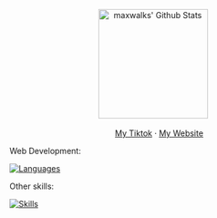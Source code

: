 <div align="center">
<p align="center">
    <a href="https://github.com/anuraghazra/github-readme-stats"><img alt="maxwalks' Github Stats" src="https://github-readme-stats.vercel.app/api?username=maxwalks&show_icons=true&count_private=true&theme=highcontrast" height="192px"/>
    </a>
  

  </p>

  <p align="center">
    <img width="17" src="https://github.com/maxwalks/maxwalks/assets/78441835/f7c8b668-3126-4aa1-805c-7b983185d75a"> <a href="https://www.tiktok.com/@maxwalkss">My Tiktok</a>
    ·
    <a href="https://maxwalks.xyz">My Website</a>
    

    
  </p>
  
  </div>
Web Development:


[![Languages](https://skillicons.dev/icons?i=js,html,css,react,nextjs,express,nodejs,mongodb,bootstrap,tailwind)](https://skillicons.dev)

Other skills:

[![Skills](https://skillicons.dev/icons?i=discordjs,aws,docker,cloudflare,linux,raspberrypi,nginx)](https://skillicons.dev)
